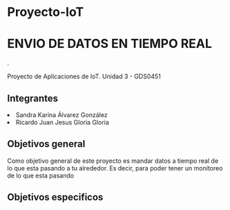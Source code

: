# Proyecto-IoT
<h1> ENVIO DE DATOS EN TIEMPO REAL </h1>.
<p> Proyecto de Aplicaciones de IoT. Unidad 3 - GDS0451 </p>
<h2> Integrantes </h2>
<lu>
  <li> Sandra Karina Álvarez González </li>
  <li> Ricardo Juan Jesus Gloria Gloria </li>
</lu>
<h2> Objetivos general </h2>
<p aling = "center"> Como objetivo general de este proyecto es mandar datos a tiempo real de lo que esta pasando a tu alrededor. Es decir, para poder tener un monitoreo de lo que esta pasando </p>  
<h2> Objetivos especificos </h2>

